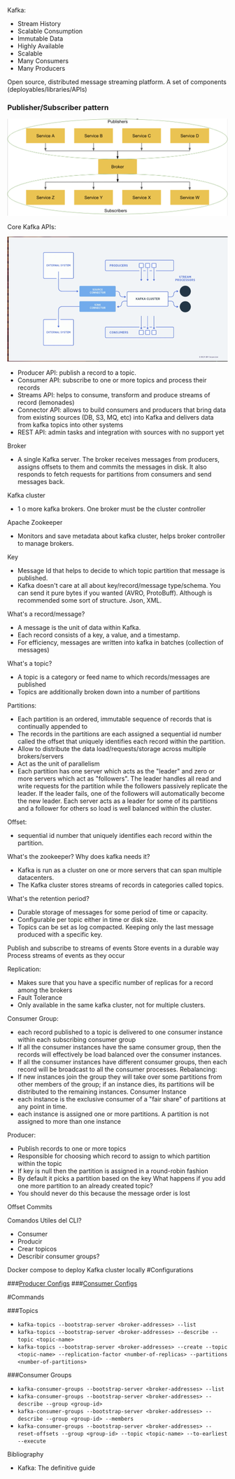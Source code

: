 Kafka:

- Stream History
- Scalable Consumption
- Immutable Data
- Highly Available
- Scalable
- Many Consumers
- Many Producers

Open source, distributed message streaming platform.
A set of components (deployables/libraries/APIs)

### Publisher/Subscriber pattern

![alt text](pubsubpattern.png)

Core Kafka APIs:

![alt text](kafkaApis.png)

- Producer API: publish a record to a topic.
- Consumer API: subscribe to one or more topics and process their records
- Streams API: helps to consume, transform and produce streams of record (lemonades)
- Connector API: allows to build consumers and producers that bring data from existing sources (DB, S3, MQ, etc) 
into Kafka and delivers data from kafka topics into other systems
- REST API: admin tasks and integration with sources with no support yet

Broker
- A single Kafka server. The broker receives messages from producers, assigns offsets to them and commits the messages in disk. It also responds to fetch requests for partitions from consumers and send messages back.   

Kafka cluster
- 1 o more kafka brokers. One broker must be the cluster controller

Apache Zookeeper
- Monitors and save metadata about kafka cluster, helps broker controller to manage brokers.


Key
- Message Id that helps to decide to which topic partition that message is published.
- Kafka doesn't care at all about key/record/message type/schema. You can send it pure bytes if you wanted (AVRO, ProtoBuff). Although is recommended some sort of structure. Json, XML. 

What's a record/message?
- A message is the unit of data within Kafka. 
- Each record consists of a key, a value, and a timestamp.
- For efficiency, messages are written into kafka in batches (collection of messages)

What's a topic?
- A topic is a category or feed name to which records/messages are published
- Topics are additionally broken down into a number of partitions

Partitions:

- Each partition is an ordered, immutable sequence of records that is continually appended to
- The records in the partitions are each assigned a sequential id number called the offset that uniquely identifies each record within the partition.
- Allow to distribute the data load/requests/storage across multiple brokers/servers
- Act as the unit of parallelism
- Each partition has one server which acts as the "leader" and zero or more servers which act as "followers". The leader handles all read and write requests for the partition while the followers passively replicate the leader. If the leader fails, one of the followers will automatically become the new leader. Each server acts as a leader for some of its partitions and a follower for others so load is well balanced within the cluster.

Offset:
-  sequential id number that uniquely identifies each record within the partition.

What's the zookeeper? Why does kafka needs it?

- Kafka is run as a cluster on one or more servers that can span multiple datacenters.
- The Kafka cluster stores streams of records in categories called topics.

What's the retention period?
- Durable storage of messages for some period of time or capacity.
- Configurable per topic either in time or disk size.
- Topics can be set as log compacted. Keeping only the last message produced with a specific key.

Publish and subscribe to streams of events
Store events in a durable way
Process streams of events as they occur

Replication:
- Makes sure that you have a specific number of replicas for a record among the brokers
- Fault Tolerance
- Only available in the same kafka cluster, not for multiple clusters.

Consumer Group:
- each record published to a topic is delivered to one consumer instance within each subscribing consumer group
- If all the consumer instances have the same consumer group, then the records will effectively be load balanced over the consumer instances.
- If all the consumer instances have different consumer groups, then each record will be broadcast to all the consumer processes.
Rebalancing:
- If new instances join the group they will take over some partitions from other members of the group; if an instance dies, its partitions will be distributed to the remaining instances.
Consumer Instance
- each instance is the exclusive consumer of a "fair share" of partitions at any point in time.
- each instance is assigned one or more partitions. A partition is not assigned to more than one instance

Producer:
- Publish records to one or more topics
- Responsible for choosing which record to assign to which partition within the topic
- If key is null then the partition is assigned in a round-robin fashion
- By default it picks a partition based on the key
What happens if you add one more partition to an already created topic?
- You should never do this because the message order is lost

Offset Commits

Comandos Utiles del CLI?
- Consumer
- Producir
- Crear topicos
- Describir consumer groups?

Docker compose to deploy Kafka cluster locally
#Configurations

###[Producer Configs](https://kafka.apache.org/documentation/#producerconfigs)
###[Consumer Configs](https://kafka.apache.org/documentation/#consumerconfigs)

#Commands

###Topics

- `kafka-topics --bootstrap-server <broker-addresses> --list`
- `kafka-topics --bootstrap-server <broker-addresses> --describe --topic <topic-name>`
- `kafka-topics --bootstrap-server <broker-addresses> --create --topic <topic-name> --replication-factor <number-of-replicas> --partitions <number-of-partitions>`

###Consumer Groups

- `kafka-consumer-groups --bootstrap-server <broker-addresses> --list`
- `kafka-consumer-groups --bootstrap-server <broker-addresses> --describe --group <group-id>`
- `kafka-consumer-groups --bootstrap-server <broker-addresses> --describe --group <group-id> --members`
- `kafka-consumer-groups --bootstrap-server <broker-addresses> --reset-offsets --group <group-id> --topic <topic-name> --to-earliest --execute`


Bibliography 
- Kafka: The definitive guide
